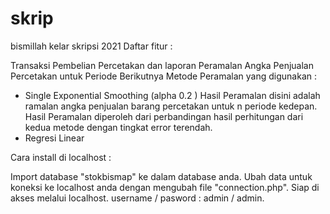 # skrip
 bismillah kelar skripsi 2021
Daftar fitur :

Transaksi Pembelian Percetakan dan laporan
Peramalan Angka Penjualan Percetakan untuk Periode Berikutnya
Metode Peramalan yang digunakan :

- Single Exponential Smoothing (alpha 0.2 )
Hasil Peramalan disini adalah ramalan angka penjualan barang percetakan untuk n periode kedepan. Hasil Peramalan diperoleh dari perbandingan hasil perhitungan dari kedua metode dengan tingkat error terendah.
- Regresi Linear

Cara install di localhost :

Import database "stokbismap" ke dalam database anda.
Ubah data untuk koneksi ke localhost anda dengan mengubah file "connection.php".
Siap di akses melalui localhost.
username / pasword : admin / admin.
